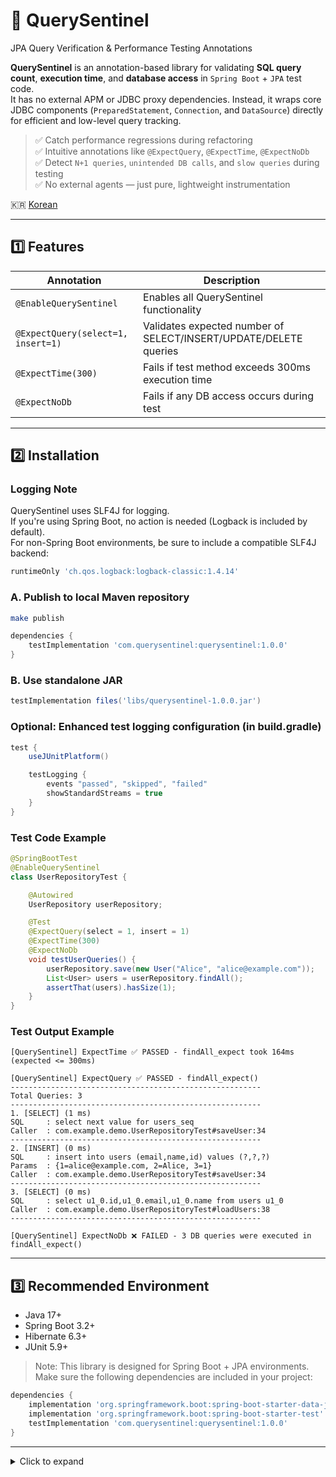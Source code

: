 # 🔭 QuerySentinel
JPA Query Verification & Performance Testing Annotations

**QuerySentinel** is an annotation-based library for validating **SQL query count**, **execution time**, and **database access** in `Spring Boot` + `JPA` test code.  
It has no external APM or JDBC proxy dependencies. Instead, it wraps core JDBC components (`PreparedStatement`, `Connection`, and `DataSource`) directly for efficient and low-level query tracking.

> ✅ Catch performance regressions during refactoring  
> ✅ Intuitive annotations like `@ExpectQuery`, `@ExpectTime`, `@ExpectNoDb`  
> ✅ Detect `N+1 queries`, `unintended DB calls`, and `slow queries` during testing  
> ✅ No external agents — just pure, lightweight instrumentation

🇰🇷 [Korean](./README.ko.md)

---

## 1️⃣ Features

| Annotation                         | Description                                                      |
| ---------------------------------- | ---------------------------------------------------------------- |
| `@EnableQuerySentinel`             | Enables all QuerySentinel functionality                          |
| `@ExpectQuery(select=1, insert=1)` | Validates expected number of SELECT/INSERT/UPDATE/DELETE queries |
| `@ExpectTime(300)`                 | Fails if test method exceeds 300ms execution time                |
| `@ExpectNoDb`                      | Fails if any DB access occurs during test                        |

---

## 2️⃣ Installation

### Logging Note

QuerySentinel uses SLF4J for logging.  
If you're using Spring Boot, no action is needed (Logback is included by default).  
For non-Spring Boot environments, be sure to include a compatible SLF4J backend:

```groovy
runtimeOnly 'ch.qos.logback:logback-classic:1.4.14'
```

### A. Publish to local Maven repository

```bash
make publish
```

```groovy
dependencies {
    testImplementation 'com.querysentinel:querysentinel:1.0.0'
}
```

### B. Use standalone JAR

```groovy
testImplementation files('libs/querysentinel-1.0.0.jar')
```

### Optional: Enhanced test logging configuration (in build.gradle)
```groovy
test {
    useJUnitPlatform()

    testLogging {
        events "passed", "skipped", "failed"
        showStandardStreams = true
    }
}
```

### Test Code Example

```java
@SpringBootTest
@EnableQuerySentinel
class UserRepositoryTest {

    @Autowired
    UserRepository userRepository;

    @Test
    @ExpectQuery(select = 1, insert = 1)
    @ExpectTime(300)
    @ExpectNoDb
    void testUserQueries() {
        userRepository.save(new User("Alice", "alice@example.com"));
        List<User> users = userRepository.findAll();
        assertThat(users).hasSize(1);
    }
}
```

### Test Output Example

```text
[QuerySentinel] ExpectTime ✅ PASSED - findAll_expect took 164ms (expected <= 300ms)

[QuerySentinel] ExpectQuery ✅ PASSED - findAll_expect()
--------------------------------------------------------
Total Queries: 3
--------------------------------------------------------
1. [SELECT] (1 ms)
SQL     : select next value for users_seq
Caller  : com.example.demo.UserRepositoryTest#saveUser:34
--------------------------------------------------------
2. [INSERT] (0 ms)
SQL     : insert into users (email,name,id) values (?,?,?)
Params  : {1=alice@example.com, 2=Alice, 3=1}
Caller  : com.example.demo.UserRepositoryTest#saveUser:34
--------------------------------------------------------
3. [SELECT] (0 ms)
SQL     : select u1_0.id,u1_0.email,u1_0.name from users u1_0
Caller  : com.example.demo.UserRepositoryTest#loadUsers:38
--------------------------------------------------------

[QuerySentinel] ExpectNoDb ❌ FAILED - 3 DB queries were executed in findAll_expect()
```

---

## 3️⃣ Recommended Environment

* Java 17+
* Spring Boot 3.2+
* Hibernate 6.3+
* JUnit 5.9+

> Note: This library is designed for Spring Boot + JPA environments.
> Make sure the following dependencies are included in your project:
```groovy
dependencies {
    implementation 'org.springframework.boot:spring-boot-starter-data-jpa'
    implementation 'org.springframework.boot:spring-boot-starter-test'
    testImplementation 'com.querysentinel:querysentinel:1.0.0'
}
```

---

<details>
<summary>Click to expand</summary>

spring boot jpa query count  <br>
hibernate query assertion  <br>
junit performance test for SQL  <br>
springboot prevent n+1 queries  <br>
jpa test query logging  <br>
junit measure sql execution time  <br>
test if service uses cache instead of db  <br>
custom datasource jdbc tracking  <br>
jdbc proxy alternative for JPA testing  <br>

</details>

